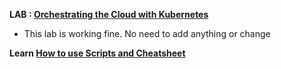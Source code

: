 **LAB : [Orchestrating the Cloud with Kubernetes](https://www.qwiklabs.com/focuses/557?parent=catalog)**

 - This lab is working fine. No need to add anything or change

**Learn [How to use Scripts and Cheatsheet](/HOW-TO.md)**